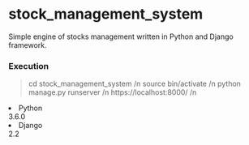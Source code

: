 # stock_management_system


Simple engine of stocks management written in Python and Django framework.

<h3>Execution</h3>

> cd stock_management_system /n
> source bin/activate /n
> python manage.py runserver /n
> https://localhost:8000/ /n

<li>Python</li>
3.6.0
<li>Django</li>
2.2




